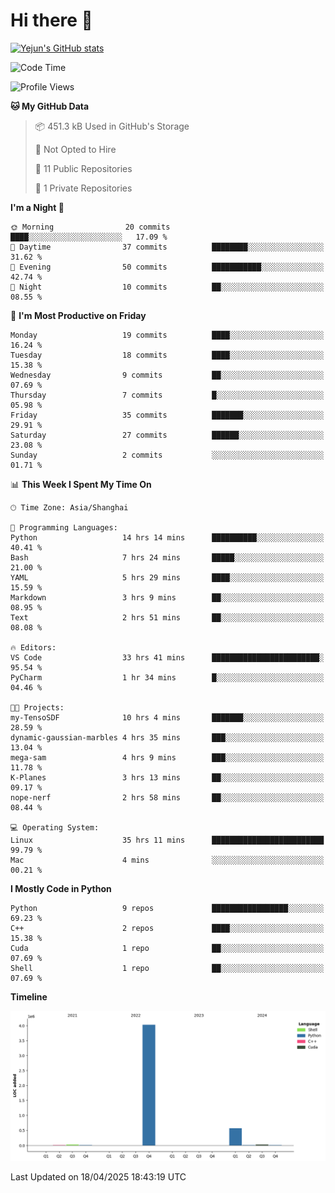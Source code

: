 # Hi there 👋


<!-- <img height="195px" src="https://github-readme-stats.vercel.app/api?username=yejun688&count_private=true&show_icons=true&hide_rank=true&title_color=0969da&bg_color=ffffff00&text_color=57606a&disable_animations=true"><img height="195px" src="https://github-readme-stats.vercel.app/api/top-langs?username=yejun688&layout=compact&title_color=0969da&bg_color=ffffff00&text_color=57606a"> -->

[![Yejun's GitHub stats](https://github-readme-stats.vercel.app/api?username=yejun688)](https://github.com/yejun688/github-readme-stats)

<!---
yejun688/yejun688 is a ✨ special ✨ repository because its `README.md` (this file) appears on your GitHub profile.
You can click the Preview link to take a look at your changes.
--->

<!--START_SECTION:waka-->
![Code Time](http://img.shields.io/badge/Code%20Time-1%2C045%20hrs%2028%20mins-blue)

![Profile Views](http://img.shields.io/badge/Profile%20Views-38-blue)

**🐱 My GitHub Data** 

> 📦 451.3 kB Used in GitHub's Storage 
 > 
> 🚫 Not Opted to Hire
 > 
> 📜 11 Public Repositories 
 > 
> 🔑 1 Private Repositories 
 > 
**I'm a Night 🦉** 

```text
🌞 Morning                20 commits          ████░░░░░░░░░░░░░░░░░░░░░   17.09 % 
🌆 Daytime                37 commits          ████████░░░░░░░░░░░░░░░░░   31.62 % 
🌃 Evening                50 commits          ███████████░░░░░░░░░░░░░░   42.74 % 
🌙 Night                  10 commits          ██░░░░░░░░░░░░░░░░░░░░░░░   08.55 % 
```
📅 **I'm Most Productive on Friday** 

```text
Monday                   19 commits          ████░░░░░░░░░░░░░░░░░░░░░   16.24 % 
Tuesday                  18 commits          ████░░░░░░░░░░░░░░░░░░░░░   15.38 % 
Wednesday                9 commits           ██░░░░░░░░░░░░░░░░░░░░░░░   07.69 % 
Thursday                 7 commits           █░░░░░░░░░░░░░░░░░░░░░░░░   05.98 % 
Friday                   35 commits          ███████░░░░░░░░░░░░░░░░░░   29.91 % 
Saturday                 27 commits          ██████░░░░░░░░░░░░░░░░░░░   23.08 % 
Sunday                   2 commits           ░░░░░░░░░░░░░░░░░░░░░░░░░   01.71 % 
```


📊 **This Week I Spent My Time On** 

```text
🕑︎ Time Zone: Asia/Shanghai

💬 Programming Languages: 
Python                   14 hrs 14 mins      ██████████░░░░░░░░░░░░░░░   40.41 % 
Bash                     7 hrs 24 mins       █████░░░░░░░░░░░░░░░░░░░░   21.00 % 
YAML                     5 hrs 29 mins       ████░░░░░░░░░░░░░░░░░░░░░   15.59 % 
Markdown                 3 hrs 9 mins        ██░░░░░░░░░░░░░░░░░░░░░░░   08.95 % 
Text                     2 hrs 51 mins       ██░░░░░░░░░░░░░░░░░░░░░░░   08.08 % 

🔥 Editors: 
VS Code                  33 hrs 41 mins      ████████████████████████░   95.54 % 
PyCharm                  1 hr 34 mins        █░░░░░░░░░░░░░░░░░░░░░░░░   04.46 % 

🐱‍💻 Projects: 
my-TensoSDF              10 hrs 4 mins       ███████░░░░░░░░░░░░░░░░░░   28.59 % 
dynamic-gaussian-marbles 4 hrs 35 mins       ███░░░░░░░░░░░░░░░░░░░░░░   13.04 % 
mega-sam                 4 hrs 9 mins        ███░░░░░░░░░░░░░░░░░░░░░░   11.78 % 
K-Planes                 3 hrs 13 mins       ██░░░░░░░░░░░░░░░░░░░░░░░   09.17 % 
nope-nerf                2 hrs 58 mins       ██░░░░░░░░░░░░░░░░░░░░░░░   08.44 % 

💻 Operating System: 
Linux                    35 hrs 11 mins      █████████████████████████   99.79 % 
Mac                      4 mins              ░░░░░░░░░░░░░░░░░░░░░░░░░   00.21 % 
```

**I Mostly Code in Python** 

```text
Python                   9 repos             █████████████████░░░░░░░░   69.23 % 
C++                      2 repos             ████░░░░░░░░░░░░░░░░░░░░░   15.38 % 
Cuda                     1 repo              ██░░░░░░░░░░░░░░░░░░░░░░░   07.69 % 
Shell                    1 repo              ██░░░░░░░░░░░░░░░░░░░░░░░   07.69 % 
```



**Timeline**

![Lines of Code chart](https://raw.githubusercontent.com/yejun688/yejun688/main/assets/bar_graph.png)


 Last Updated on 18/04/2025 18:43:19 UTC
<!--END_SECTION:waka-->
